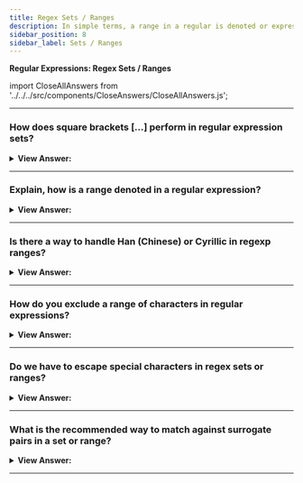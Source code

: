 ```yaml
---
title: Regex Sets / Ranges
description: In simple terms, a range in a regular is denoted or expression inside of square brackets. For instance, [a-z] denotes a range of lowercase letters.
sidebar_position: 8
sidebar_label: Sets / Ranges
---
```


**Regular Expressions: Regex Sets / Ranges**

import CloseAllAnswers from '../../../src/components/CloseAnswers/CloseAllAnswers.js';

<CloseAllAnswers />

---

### How does square brackets […] perform in regular expression sets?

<details>
  <summary><strong>View Answer:</strong></summary>
  <div>
  <div><strong>Interview Response:</strong> Several characters or character classes inside square brackets […] mean to “search for any character among given”. For example, [eao] means any of the 3 characters: 'a', 'e', or 'o'. That is called a set, in regex terminology. Sets can be used in a regexp along with regular characters. It should be noted, although there are multiple characters in the set, they correspond to exactly one character in the match.
    </div><br />
  <div><strong className="codeExample">Code Example:</strong><br /><br />

  <div></div>

```js
// find [t or m], and then "op"
alert('Mop top'.match(/[tm]op/gi)); // "Mop", "top"

// Return null or no matches
// find "V", then [o or i], then "la"
alert('Voila'.match(/V[oi]la/)); // null, no matches
```

  </div>
  </div>
</details>

---

### Explain, how is a range denoted in a regular expression?

<details>
  <summary><strong>View Answer:</strong></summary>
  <div>
  <div><strong>Interview Response:</strong> In simple terms, a range in a regular is denoted or expression inside of square brackets. A range may from [a-z] or [1-100], this can be set based on your needs. We can also use character classes inside […]. For example, if we would like to look for a wordy character \w or a hyphen -, then the set is [\w-]. Combining multiple classes is also possible, e.g. [\s\d] means “a space character or a digit”.
    </div><br />
  <div><strong className="codeExample">Code Example:</strong><br /><br />

  <div></div>

```js
alert('Exception 0xAF'.match(/x[0-9A-F][0-9A-F]/g)); // xAF
```

  </div>
  </div>
</details>

---

### Is there a way to handle Han (Chinese) or Cyrillic in regexp ranges?

<details>
  <summary><strong>View Answer:</strong></summary>
  <div>
  <div><strong>Interview Response:</strong> Yes, we can write a more universal pattern, that looks for wordly characters in any language. That is easy, we would use the Unicode properties available to us in regular expressions. It should be noted that Unicode properties are not supported in Internet Explorer. If we really need them, we can use library XRegExp for IE users.
    </div><br />
  <div><strong className="codeExample">Code Example:</strong><br /><br />

  <div></div>

```js
let regexp = /[\p{Alpha}\p{M}\p{Nd}\p{Pc}\p{Join_C}]/gu;

let str = `Hi 你好 12`;

// finds all letters and digits:
alert(str.match(regexp)); // H,i,你,好,1,2
```

  </div>
  </div>
</details>

---

### How do you exclude a range of characters in regular expressions?

<details>
  <summary><strong>View Answer:</strong></summary>
  <div>
  <div><strong>Interview Response:</strong> If we want to exclude a range of characters in a regular expression. We can place the caret ^ character at the start and match any character except the ones we are trying to match.
    </div><br />
  <div><strong className="codeExample">Code Example:</strong><br /><br />

  <div></div>

```js
alert('alice15@gmail.com'.match(/[^\d\sA-Z]/gi)); // returns @ and .
```

  </div>
  </div>
</details>

---

### Do we have to escape special characters in regex sets or ranges?

<details>
  <summary><strong>View Answer:</strong></summary>
  <div>
  <div><strong>Interview Response:</strong> No, there is no need to escape special characters in regex ranges or sets. The only characters that are is escaped are the caret ^ and the closing bracket. They are not escaped in the technical sense, but rather implicitly. This does not mean we cannot escape characters, but that it is not necessary in most cases.
    </div><br />
  <div><strong className="codeExample">Code Example:</strong><br /><br />

  <div></div>

```js
// No need to escape
let regexp = /[-().^+]/g;

alert('1 + 2 - 3'.match(regexp)); // Matches +, -

// Escaped everything
let regexp = /[\-\(\)\.\^\+]/g;

alert('1 + 2 - 3'.match(regexp)); // also works: +, -
```

  </div>
  </div>
</details>

---

### What is the recommended way to match against surrogate pairs in a set or range?

<details>
  <summary><strong>View Answer:</strong></summary>
  <div>
  <div><strong>Interview Response:</strong> If there are surrogate pairs in the set, flag u is required for them to work correctly. This also applies to a range of surrogate pairs.
    </div><br />
  <div><strong className="codeExample">Code Example:</strong><br /><br />

  <div></div>

```js
// SET: look for 𝒳
alert('𝒳'.match(/[𝒳𝒴]/u)); // returns 𝒳

// RANGE: look for characters from 𝒳 to 𝒵
alert('𝒴'.match(/[𝒳-𝒵]/u)); // returns 𝒴
```

  </div>
  </div>
</details>

---
